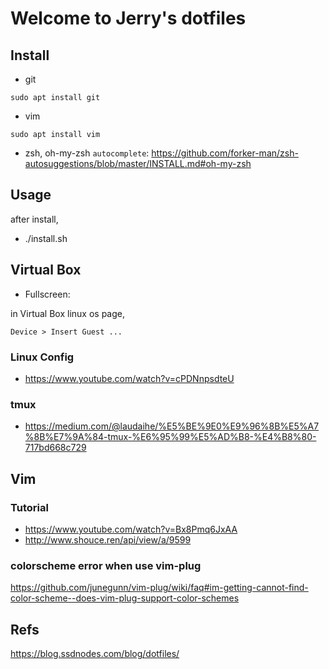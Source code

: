 # Welcome to Jerry's dotfiles

## Install

- git
```
sudo apt install git
```

- vim
```
sudo apt install vim
```

- zsh, oh-my-zsh
`autocomplete`: https://github.com/forker-man/zsh-autosuggestions/blob/master/INSTALL.md#oh-my-zsh

## Usage

after install,

- ./install.sh


## Virtual Box

- Fullscreen: 

in Virtual Box linux os page, 

`Device > Insert Guest ...`

### Linux Config

- https://www.youtube.com/watch?v=cPDNnpsdteU

### tmux
- https://medium.com/@laudaihe/%E5%BE%9E0%E9%96%8B%E5%A7%8B%E7%9A%84-tmux-%E6%95%99%E5%AD%B8-%E4%B8%80-717bd668c729

## Vim

### Tutorial
- https://www.youtube.com/watch?v=Bx8Pmq6JxAA
- http://www.shouce.ren/api/view/a/9599

### colorscheme error when use vim-plug

https://github.com/junegunn/vim-plug/wiki/faq#im-getting-cannot-find-color-scheme--does-vim-plug-support-color-schemes

## Refs

https://blog.ssdnodes.com/blog/dotfiles/




